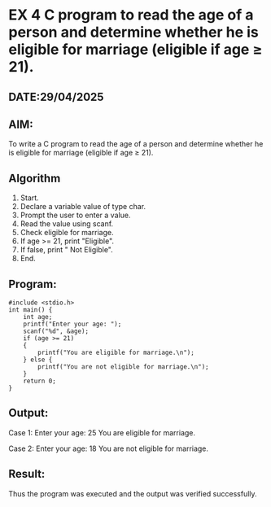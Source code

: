 # EX 4 C program to read the age of a person and determine whether he is eligible for marriage (eligible if age ≥ 21).
## DATE:29/04/2025
## AIM:
To write a C program to read the age of a person and determine whether he is eligible for marriage (eligible if age ≥ 21).

## Algorithm
1. Start.
2. Declare a variable value of type char.
3. Prompt the user to enter a value.
4. Read the value using scanf.
5. Check eligible for marriage.
6. If age >= 21, print "Eligible".
7. If false, print " Not Eligible".
8. End.
## Program:
```
#include <stdio.h>
int main() {
    int age;
    printf("Enter your age: ");
    scanf("%d", &age);
    if (age >= 21)
    {
        printf("You are eligible for marriage.\n");
    } else {
        printf("You are not eligible for marriage.\n");
    }
    return 0;
}
```

## Output:
Case 1: Enter your age: 25 You are eligible for marriage.

Case 2: Enter your age: 18 You are not eligible for marriage.

## Result:
Thus the program was executed and the output was verified successfully.

